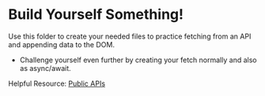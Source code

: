# Build Yourself Something!

Use this folder to create your needed files to practice fetching from an API and appending data to the DOM.

- Challenge yourself even further by creating your fetch normally and also as async/await.

Helpful Resource:
[Public APIs](https://github.com/public-apis/public-apis)
